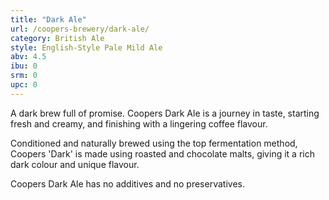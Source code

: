 ```yaml
---
title: "Dark Ale"
url: /coopers-brewery/dark-ale/
category: British Ale
style: English-Style Pale Mild Ale
abv: 4.5
ibu: 0
srm: 0
upc: 0
---
```

A dark brew full of promise. Coopers Dark Ale is a journey in taste, starting fresh and creamy, and finishing with a lingering coffee flavour. 

Conditioned and naturally brewed using the top fermentation method, Coopers 'Dark' is made using roasted and chocolate malts, giving it a rich dark colour and unique flavour. 

Coopers Dark Ale has no additives and no preservatives.
